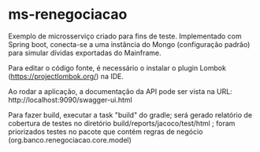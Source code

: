 # ms-renegociacao

Exemplo de microsserviço criado para fins de teste. Implementado com Spring boot, conecta-se a uma instância do Mongo (configuração padrão) para simular dívidas exportadas do Mainframe.

Para editar o código fonte, é necessário o instalar o plugin Lombok (https://projectlombok.org/) na IDE.

Ao rodar a aplicação, a documentação da API pode ser vista na URL: http://localhost:9090/swagger-ui.html

Para fazer build, executar a task "build" do gradle; será gerado relatório de cobertura de testes no diretório build/reports/jacoco/test/html ; foram priorizados testes no pacote que contém regras de negócio (org.banco.renegociacao.core.model)
